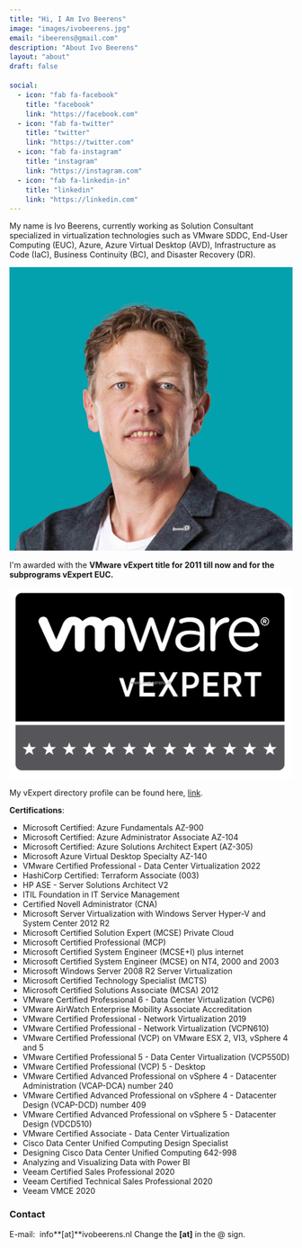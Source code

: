 ```yaml
---
title: "Hi, I Am Ivo Beerens"
image: "images/ivobeerens.jpg"
email: "ibeerens@gmail.com"
description: "About Ivo Beerens"
layout: "about"
draft: false

social:
  - icon: "fab fa-facebook"
    title: "facebook"
    link: "https://facebook.com"
  - icon: "fab fa-twitter"
    title: "twitter"
    link: "https://twitter.com"
  - icon: "fab fa-instagram"
    title: "instagram"
    link: "https://instagram.com"
  - icon: "fab fa-linkedin-in"
    title: "linkedin"
    link: "https://linkedin.com"
---
```


My name is Ivo Beerens, currently working as Solution Consultant specialized in virtualization technologies such as VMware SDDC, End-User Computing (EUC), Azure, Azure Virtual Desktop (AVD), Infrastructure as Code (IaC), Business Continuity (BC), and Disaster Recovery (DR).

![images/ivobeerens.jpg](images/ivobeerens.jpg)

I'm awarded with the **VMware vExpert title for 2011 till now and for the subprograms vExpert EUC.**

![vexpertbadge](images/vexpertbadge.png)

My vExpert directory profile can be found here, [link](https://vexpert.vmware.com/directory/571).

**Certifications**:
- Microsoft Certified: Azure Fundamentals AZ-900
- Microsoft Certified: Azure Administrator Associate AZ-104
- Microsoft Certified: Azure Solutions Architect Expert (AZ-305)
- Microsoft Azure Virtual Desktop Specialty AZ-140
- VMware Certified Professional - Data Center Virtualization 2022
- HashiCorp Certified: Terraform Associate (003)
- HP ASE - Server Solutions Architect V2
- ITIL Foundation in IT Service Management
- Certified Novell Administrator (CNA)
- Microsoft Server Virtualization with Windows Server Hyper-V and System Center 2012 R2
- Microsoft Certified Solution Expert (MCSE) Private Cloud
- Microsoft Certified Professional (MCP)
- Microsoft Certified System Engineer (MCSE+I) plus internet
- Microsoft Certified System Engineer (MCSE) on NT4, 2000 and 2003
- Microsoft Windows Server 2008 R2 Server Virtualization
- Microsoft Certified Technology Specialist (MCTS)
- Microsoft Certified Solutions Associate (MCSA) 2012
- VMware Certified Professional 6 - Data Center Virtualization (VCP6)
- VMware AirWatch Enterprise Mobility Associate Accreditation
- VMware Certified Professional - Network Virtualization 2019
- VMware Certified Professional - Network Virtualization (VCPN610)
- VMware Certified Professional (VCP) on VMware ESX 2, VI3, vSphere 4 and 5
- VMware Certified Professional 5 - Data Center Virtualization (VCP550D)
- VMware Certified Professional (VCP) 5 - Desktop
- VMware Certified Advanced Professional on vSphere 4 - Datacenter Administration (VCAP-DCA) number 240
- VMware Certified Advanced Professional on vSphere 4 - Datacenter Design (VCAP-DCD) number 409
- VMware Certified Advanced Professional on vSphere 5 - Datacenter Design (VDCD510)
- VMware Certified Associate - Data Center Virtualization
- Cisco Data Center Unified Computing Design Specialist
- Designing Cisco Data Center Unified Computing 642-998
- Analyzing and Visualizing Data with Power BI
- Veeam Certified Sales Professional 2020
- Veeam Certified Technical Sales Professional 2020
- Veeam VMCE 2020

### Contact
E-mail:  info**\[at\]**ivobeerens.nl
Change the **\[at\]** in the @ sign.